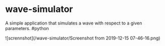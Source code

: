 # wave-simulator
A simple application that simulates a wave with respect to a given parameters. #python

![scrennshot](/wave-simulator/Screenshot from 2019-12-15 07-46-16.png)
